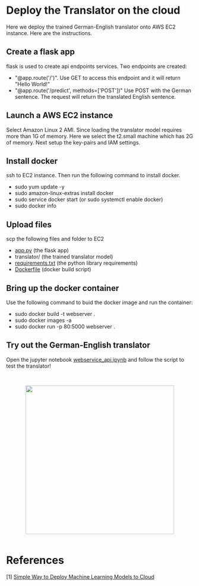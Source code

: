 # Deploy the Translator on the cloud

Here we deploy the trained German-English translator onto AWS EC2 instance. Here are the instructions. 

## Create a flask app 
flask is used to create api endpoints services. Two endpoints are created: 
* "@app.route('/')". Use GET to access this endpoint and it will return "Hello World!"
* "@app.route('/predict', methods=['POST'])" Use POST with the German sentence. The request will return the translated English sentence.  

## Launch a AWS EC2 instance
Select Amazon Linux 2 AMI. Since loading the translator model requires more than 1G of memory. Here we select the t2.small machine which has 2G of memory. Next setup the key-pairs and IAM settings. 

## Install docker
ssh to EC2 instance. Then run the following command to install docker. 
* sudo yum update -y 
* sudo amazon-linux-extras install docker 
* sudo service docker start (or sudo systemctl enable docker) 
* sudo docker info 

## Upload files 
scp the following files and folder to EC2
* [app.py](app.py) (the flask app)
* translator/ (the trained translator model)
* [requirements.txt](requirements.txt) (the python library requirements)
* [Dockerfile](Dockerfile) (docker build script)

## Bring up the docker container 
Use the following command to buid the docker image and run the container: 
* sudo docker build -t webserver .
* sudo docker images -a
* sudo docker run -p 80:5000 webserver .

## Try out the German-English translator
Open the jupyter notebook [webservice_api.ipynb](webservice_api.ipynb) and follow the script to test the translator! 

<pre><p align="center">
<img src="https://github.com/zzc01/Machine-Translation-with-Transformers/assets/86133411/530d5c17-8a83-4935-b0ee-2ca749f4bb18"  width="400" >
</p></pre>

# References 
[1] [Simple Way to Deploy Machine Learning Models to Cloud](https://towardsdatascience.com/simple-way-to-deploy-machine-learning-models-to-cloud-fd58b771fdcf) <br/>
